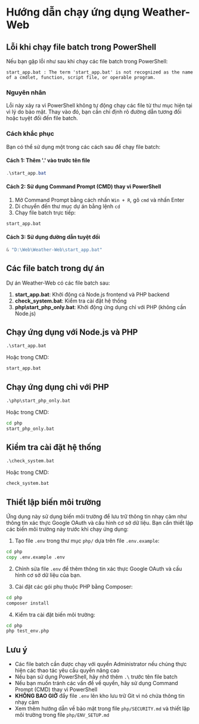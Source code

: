 # Hướng dẫn chạy ứng dụng Weather-Web

## Lỗi khi chạy file batch trong PowerShell

Nếu bạn gặp lỗi như sau khi chạy các file batch trong PowerShell:

```
start_app.bat : The term 'start_app.bat' is not recognized as the name of a cmdlet, function, script file, or operable program.
```

### Nguyên nhân

Lỗi này xảy ra vì PowerShell không tự động chạy các file từ thư mục hiện tại vì lý do bảo mật. Thay vào đó, bạn cần chỉ định rõ đường dẫn tương đối hoặc tuyệt đối đến file batch.

### Cách khắc phục

Bạn có thể sử dụng một trong các cách sau để chạy file batch:

#### Cách 1: Thêm '.\' vào trước tên file

```powershell
.\start_app.bat
```

#### Cách 2: Sử dụng Command Prompt (CMD) thay vì PowerShell

1. Mở Command Prompt bằng cách nhấn `Win + R`, gõ `cmd` và nhấn Enter
2. Di chuyển đến thư mục dự án bằng lệnh `cd`
3. Chạy file batch trực tiếp:

```cmd
start_app.bat
```

#### Cách 3: Sử dụng đường dẫn tuyệt đối

```powershell
& "D:\Web\Weather-Web\start_app.bat"
```

## Các file batch trong dự án

Dự án Weather-Web có các file batch sau:

1. **start_app.bat**: Khởi động cả Node.js frontend và PHP backend
2. **check_system.bat**: Kiểm tra cài đặt hệ thống
3. **php\start_php_only.bat**: Khởi động ứng dụng chỉ với PHP (không cần Node.js)

## Chạy ứng dụng với Node.js và PHP

```cmd
.\start_app.bat
```

Hoặc trong CMD:

```cmd
start_app.bat
```

## Chạy ứng dụng chỉ với PHP

```cmd
.\php\start_php_only.bat
```

Hoặc trong CMD:

```cmd
cd php
start_php_only.bat
```

## Kiểm tra cài đặt hệ thống

```cmd
.\check_system.bat
```

Hoặc trong CMD:

```cmd
check_system.bat
```

## Thiết lập biến môi trường

Ứng dụng này sử dụng biến môi trường để lưu trữ thông tin nhạy cảm như thông tin xác thực Google OAuth và cấu hình cơ sở dữ liệu. Bạn cần thiết lập các biến môi trường này trước khi chạy ứng dụng:

1. Tạo file `.env` trong thư mục `php/` dựa trên file `.env.example`:

```cmd
cd php
copy .env.example .env
```

2. Chỉnh sửa file `.env` để thêm thông tin xác thực Google OAuth và cấu hình cơ sở dữ liệu của bạn.

3. Cài đặt các gói phụ thuộc PHP bằng Composer:

```cmd
cd php
composer install
```

4. Kiểm tra cài đặt biến môi trường:

```cmd
cd php
php test_env.php
```

## Lưu ý

- Các file batch cần được chạy với quyền Administrator nếu chúng thực hiện các thao tác yêu cầu quyền nâng cao
- Nếu bạn sử dụng PowerShell, hãy nhớ thêm `.\` trước tên file batch
- Nếu bạn muốn tránh các vấn đề về quyền, hãy sử dụng Command Prompt (CMD) thay vì PowerShell
- **KHÔNG BAO GIỜ** đẩy file `.env` lên kho lưu trữ Git vì nó chứa thông tin nhạy cảm
- Xem thêm hướng dẫn về bảo mật trong file `php/SECURITY.md` và thiết lập môi trường trong file `php/ENV_SETUP.md`